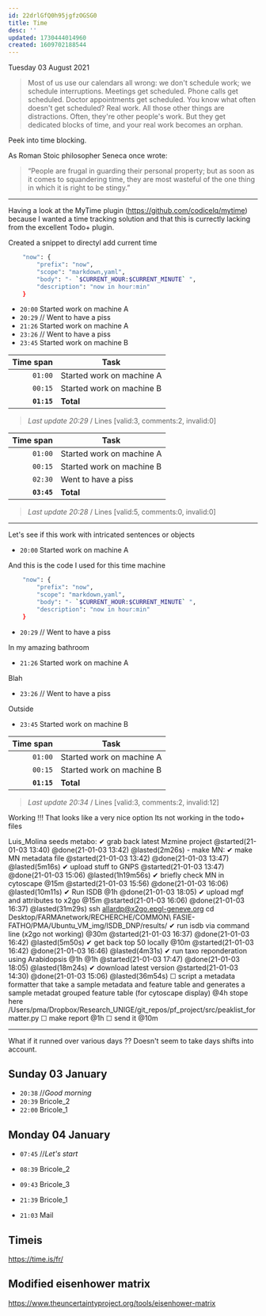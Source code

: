 ```yaml
---
id: 22drlGfQ0h95jgfzOGSG0
title: Time
desc: ''
updated: 1730444014960
created: 1609702188544
---
```


Tuesday 03 August 2021

> Most of us use our calendars all wrong: we don't schedule work; we schedule interruptions. Meetings get scheduled. Phone calls get scheduled. Doctor appointments get scheduled. You know what often doesn't get scheduled? Real work. All those other things are distractions. Often, they're other people's work. But they get dedicated blocks of time, and your real work becomes an orphan.

Peek into time blocking.

As Roman Stoic philosopher Seneca once wrote:

> “People are frugal in guarding their personal property; but as soon as it comes to squandering time, they are most wasteful of the one thing in which it is right to be stingy.”

----


Having a look at the MyTime plugin (https://github.com/codicelq/mytime) because I wanted a time tracking solution and that this is currectly lacking from the excellent Todo+ plugin.

Created a snippet to directyl add current time 

```bash
    "now": {
        "prefix": "now",
        "scope": "markdown,yaml",
        "body": "- `$CURRENT_HOUR:$CURRENT_MINUTE` ",
        "description": "now in hour:min"
    }
```


- `20:00` Started work on machine A
- `20:29` // Went to have a piss
- `21:26` Started work on machine A
- `23:26` // Went to have a piss
- `23:45` Started work on machine B



| Time span          | Task                      |
| -----------------: | ------------------------- |
|          `01:00`   | Started work on machine A |
|          `00:15`   | Started work on machine B |
|        **`01:15`** | **Total**                 |

> _Last update 20:29_ / Lines [valid:3, comments:2, invalid:0]


| Time span          | Task                      |
| -----------------: | ------------------------- |
|          `01:00`   | Started work on machine A |
|          `00:15`   | Started work on machine B |
|          `02:30`   | Went to have a piss       |
|        **`03:45`** | **Total**                 |

> _Last update 20:28_ / Lines [valid:5, comments:0, invalid:0]

---

Let's see if this work with intricated sentences or objects 



- `20:00` Started work on machine A

And this is the code I used for this time machine 

```bash
    "now": {
        "prefix": "now",
        "scope": "markdown,yaml",
        "body": "- `$CURRENT_HOUR:$CURRENT_MINUTE` ",
        "description": "now in hour:min"
    }
```
- `20:29` // Went to have a piss

In my amazing bathroom

- `21:26` Started work on machine A

Blah

- `23:26` // Went to have a piss

Outside 

- `23:45` Started work on machine B



| Time span          | Task                      |
| -----------------: | ------------------------- |
|          `01:00`   | Started work on machine A |
|          `00:15`   | Started work on machine B |
|        **`01:15`** | **Total**                 |

> _Last update 20:34_ / Lines [valid:3, comments:2, invalid:12]


Working !!! That looks like a very nice option 
Its not working in the todo+ files

  Luis_Molina seeds metabo:
    ✔ grab back latest Mzmine project @started(21-01-03 13:40) @done(21-01-03 13:42) @lasted(2m26s)
    - make MN:
      ✔ make MN metadata file @started(21-01-03 13:42) @done(21-01-03 13:47) @lasted(5m16s)
      ✔ upload stuff to GNPS @started(21-01-03 13:47) @done(21-01-03 15:06) @lasted(1h19m56s)
      ✔ briefly check MN in cytoscape @15m @started(21-01-03 15:56) @done(21-01-03 16:06) @lasted(10m11s)
      ✔ Run ISDB @1h @done(21-01-03 18:05)
        ✔ upload mgf and attributes to x2go @15m @started(21-01-03 16:06) @done(21-01-03 16:37) @lasted(31m29s)
        ssh allardp@x2go.epgl-geneve.org
        cd Desktop/FARMAnetwork/RECHERCHE/COMMON\ FASIE-FATHO/PMA/Ubuntu_VM_img/ISDB_DNP/results/
        ✔ run isdb via command line (x2go not working)  @30m @started(21-01-03 16:37) @done(21-01-03 16:42) @lasted(5m50s)
        ✔ get back top 50 locally @10m @started(21-01-03 16:42) @done(21-01-03 16:46) @lasted(4m31s)
    ✔ run taxo reponderation using Arabidopsis @1h @1h @started(21-01-03 17:47) @done(21-01-03 18:05) @lasted(18m24s)
        ✔ download latest version @started(21-01-03 14:30) @done(21-01-03 15:06) @lasted(36m54s)
      ☐ script a metadata formatter that take a sample metadata and feature table and generates a sample metadat grouped feature table (for cytoscape display) @4h
      stope here  /Users/pma/Dropbox/Research_UNIGE/git_repos/pf_project/src/peaklist_formatter.py
    ☐ make report @1h
    ☐ send it @10m

----

What if it runned over various days ?? 
Doesn't seem to take days shifts into account.


## Sunday 03 January

- `20:38` //_Good morning_
- `20:39` Bricole_2
- `22:00` Bricole_1
## Monday 04 January

- `07:45` //_Let's start_
- `08:39` Bricole_2
- `09:43` Bricole_3
- `21:39` Bricole_1


- `21:03` Mail

## Timeis

https://time.is/fr/


## Modified eisenhower matrix

https://www.theuncertaintyproject.org/tools/eisenhower-matrix